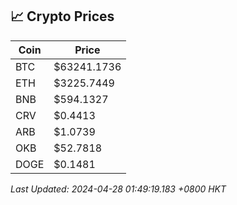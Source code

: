 ## 📈 Crypto Prices

| Coin | Price |
| ---- | ----- |
| BTC | $63241.1736 |
| ETH | $3225.7449 |
| BNB | $594.1327 |
| CRV | $0.4413 |
| ARB | $1.0739 |
| OKB | $52.7818 |
| DOGE | $0.1481 |

_Last Updated: 2024-04-28 01:49:19.183 +0800 HKT_